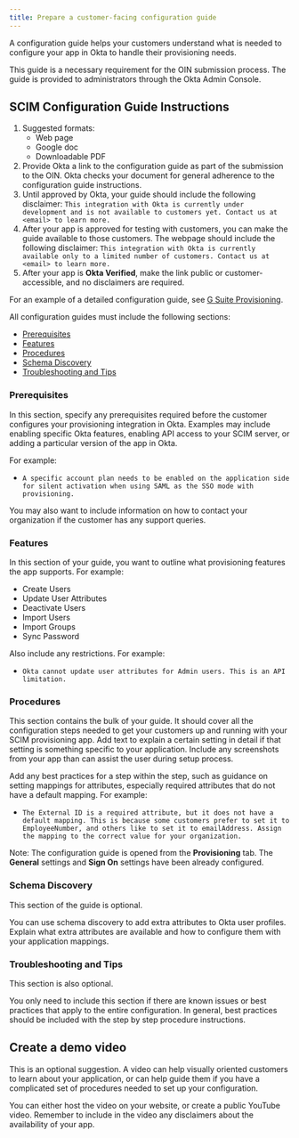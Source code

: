 ```yaml
---
title: Prepare a customer-facing configuration guide
---
```


A configuration guide helps your customers understand what is needed to configure your app in Okta to handle their provisioning needs.

This guide is a necessary requirement for the OIN submission process. The guide is provided to administrators through the Okta Admin Console.

## SCIM Configuration Guide Instructions

1. Suggested formats:
    * Web page
    * Google doc
    * Downloadable PDF
1. Provide Okta a link to the configuration guide as part of the submission to the OIN. Okta checks your document for general adherence to the configuration guide instructions.
1. Until approved by Okta, your guide should include the following disclaimer:
  `This integration with Okta is currently under development and is not available to customers yet. Contact us at <email> to learn more.`
1. After your app is approved for testing with customers, you can make the guide available to those customers. The webpage should include the following disclaimer:
  `This integration with Okta is currently available only to a limited number of customers. Contact us at <email> to
learn more.`
1. After your app is **Okta Verified**, make the link public or customer‐accessible, and no disclaimers are required.

For an example of a detailed configuration guide, see [G Suite Provisioning](https://help.okta.com/en/prod/okta_help_CSH.htm#ext_google-provisioning).

All configuration guides must include the following sections:

* [Prerequisites](#prerequisites)
* [Features](#features)
* [Procedures](#procedures)
* [Schema Discovery](#schema-discovery)
* [Troubleshooting and Tips](#troubleshooting-and-tips)

### Prerequisites

In this section, specify any prerequisites required before the customer configures your provisioning integration in Okta. Examples may include enabling specific Okta features, enabling API access to your SCIM server, or adding a particular version of the app in Okta.

For example:

* `A specific account plan needs to be enabled on the application side for silent activation when using SAML as the SSO mode with provisioning.`

You may also want to include information on how to contact your organization if the customer has any support queries.

### Features

In this section of your guide, you want to outline what provisioning features the app supports. For example:

* Create Users
* Update User Attributes
* Deactivate Users
* Import Users
* Import Groups
* Sync Password

Also include any restrictions. For example:

* `Okta cannot update user attributes for Admin users. This is an API limitation.`

### Procedures

This section contains the bulk of your guide. It should cover all the configuration steps needed to get your customers up and running with your SCIM provisioning app. Add text to explain a certain setting in detail if that setting is something specific to your application. Include any screenshots from your app than can assist the user during setup process.

Add any best practices for a step within the step, such as guidance on setting mappings for attributes, especially required attributes that do not have a default mapping. For example:

* `The External ID is a required attribute, but it does not have a default mapping. This is because some customers prefer to set it to EmployeeNumber, and others like to set it to emailAddress. Assign the mapping to the correct value for your organization.`

Note: The configuration guide is opened from the **Provisioning** tab. The **General** settings and **Sign On** settings have been already configured.

### Schema Discovery

This section of the guide is optional.

You can use schema discovery to add extra attributes to Okta user profiles. Explain what extra attributes are available and how to configure them with your application mappings.

### Troubleshooting and Tips

This section is also optional.

You only need to include this section if there are known issues or best practices that apply to the entire configuration. In general, best practices should be included with the step by step procedure instructions.

## Create a demo video

This is an optional suggestion. A video can help visually oriented customers to learn about your application, or can help guide them if you have a complicated set of procedures needed to set up your configuration.

You can either host the video on your website, or create a public YouTube video. Remember to include in the video any disclaimers about the availability of your app.

<NextSectionLink/>
